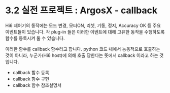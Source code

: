 # 3.2 실전 프로젝트 : ArgosX - callback


Hi6 제어기의 동작에는 모드 변경, 모터ON, 리셋, 기동, 정지, Accuracy OK 등 주요 이벤트들이 있습니다. 각 plug-in 들은 이러한 이벤트에 대해 고유한 동작을 수행하도록 함수를 등록시켜 둘 수 있습니다.

이러한 함수를 callback 함수라고 합니다. python 코드 내에서 능동적으로 호출하는 것이 아니라, 누군가(Hi6 host)에 의해 호출 당한다는 뜻에서 callback 이라고 하는 것입니다.



* callback 함수 등록
* callback 함수 구현
* callback 함수 참조설명서